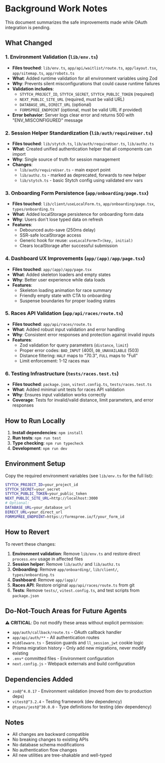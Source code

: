 # Background Work Notes

This document summarizes the safe improvements made while OAuth integration is pending.

## What Changed

### 1. Environment Validation (`lib/env.ts`)
- **Files touched**: `lib/env.ts`, `app/api/waitlist/route.ts`, `app/layout.tsx`, `app/sitemap.ts`, `app/robots.ts`
- **What**: Added runtime validation for all environment variables using Zod
- **Why**: Prevents silent misconfigurations that could cause runtime failures
- **Validation includes**: 
  - `STYTCH_PROJECT_ID`, `STYTCH_SECRET`, `STYTCH_PUBLIC_TOKEN` (required)
  - `NEXT_PUBLIC_SITE_URL` (required, must be valid URL)
  - `DATABASE_URL`, `DIRECT_URL` (optional)
  - `FORMSPREE_ENDPOINT` (optional, must be valid URL if provided)
- **Error behavior**: Server logs clear error and returns 500 with "ENV_MISCONFIGURED" message

### 2. Session Helper Standardization (`lib/auth/requireUser.ts`)
- **Files touched**: `lib/stytch.ts`, `lib/auth/requireUser.ts`, `lib/authz.ts`
- **What**: Created unified authentication helper that all components can import
- **Why**: Single source of truth for session management
- **Changes**: 
  - `lib/auth/requireUser.ts` - main export point
  - `lib/authz.ts` - marked as deprecated, forwards to new helper
  - `lib/stytch.ts` - basic Stytch config using validated env vars

### 3. Onboarding Form Persistence (`app/onboarding/page.tsx`)
- **Files touched**: `lib/client/useLocalForm.ts`, `app/onboarding/page.tsx`, `types/onboarding.ts`
- **What**: Added localStorage persistence for onboarding form data
- **Why**: Users don't lose typed data on refresh
- **Features**:
  - Debounced auto-save (250ms delay)
  - SSR-safe localStorage access
  - Generic hook for reuse: `useLocalForm<T>(key, initial)`
  - Clears localStorage after successful submission

### 4. Dashboard UX Improvements (`app/(app)/app/page.tsx`)
- **Files touched**: `app/(app)/app/page.tsx`
- **What**: Added skeleton loaders and empty states
- **Why**: Better user experience while data loads
- **Features**:
  - Skeleton loading animation for race summary
  - Friendly empty state with CTA to onboarding
  - Suspense boundaries for proper loading states

### 5. Races API Validation (`app/api/races/route.ts`)
- **Files touched**: `app/api/races/route.ts`
- **What**: Added robust input validation and error handling
- **Why**: Consistent error responses and protection against invalid inputs
- **Features**:
  - Zod validation for query parameters (`distance`, `limit`)
  - Proper error codes: `BAD_INPUT` (400), `DB_UNAVAILABLE` (503)
  - Distance filtering: `HALF` maps to "70.3", `FULL` maps to "Full"
  - Limit enforcement: 1-12 races max

### 6. Testing Infrastructure (`tests/races.test.ts`)
- **Files touched**: `package.json`, `vitest.config.ts`, `tests/races.test.ts`
- **What**: Added minimal unit tests for races API validation
- **Why**: Ensures input validation works correctly
- **Coverage**: Tests for invalid/valid distance, limit parameters, and error responses

## How to Run Locally

1. **Install dependencies**: `npm install`
2. **Run tests**: `npm run test`
3. **Type checking**: `npm run typecheck`
4. **Development**: `npm run dev`

## Environment Setup

Copy the required environment variables (see `lib/env.ts` for the full list):

```bash
STYTCH_PROJECT_ID=your_project_id
STYTCH_SECRET=your_secret
STYTCH_PUBLIC_TOKEN=your_public_token
NEXT_PUBLIC_SITE_URL=http://localhost:3000
# Optional:
DATABASE_URL=your_database_url
DIRECT_URL=your_direct_url
FORMSPREE_ENDPOINT=https://formspree.io/f/your_form_id
```

## How to Revert

To revert these changes:

1. **Environment validation**: Remove `lib/env.ts` and restore direct `process.env` usage in affected files
2. **Session helper**: Remove `lib/auth/` and `lib/authz.ts`
3. **Onboarding**: Remove `app/onboarding/`, `lib/client/`, `types/onboarding.ts`
4. **Dashboard**: Remove `app/(app)/`
5. **Races API**: Restore original `app/api/races/route.ts` from git
6. **Tests**: Remove `tests/`, `vitest.config.ts`, and test scripts from `package.json`

## Do-Not-Touch Areas for Future Agents

⚠️ **CRITICAL**: Do not modify these areas without explicit permission:

- `app/auth/callback/route.ts` - OAuth callback handler
- `app/api/auth/**` - All authentication routes
- `middleware.ts` - Session guards and `ll_session_jwt` cookie logic
- Prisma migration history - Only add new migrations, never modify existing
- `.env*` committed files - Environment configuration
- `next.config.js` - Webpack externals and build configuration

## Dependencies Added

- `zod@^4.0.17` - Environment validation (moved from dev to production deps)
- `vitest@^3.2.4` - Testing framework (dev dependency)
- `@types/jest@^30.0.0` - Type definitions for testing (dev dependency)

## Notes

- All changes are backward compatible
- No breaking changes to existing APIs
- No database schema modifications
- No authentication flow changes
- All new utilities are tree-shakable and well-typed